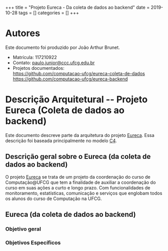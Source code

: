 +++
title = "Projeto Eureca - Da coleta de dados ao backend"
date = 2019-10-28
tags = []
categories = []
+++

# Autores

Este documento foi produzido por João Arthur Brunet.

- Matrícula: 117210922
- Contato: paulo.junior@ccc.ufcg.edu.br
- Projetos documentados: </br>
  https://github.com/computacao-ufcg/eureca-coleta-de-dados </br>
  https://github.com/computacao-ufcg/eureca-backend

# Descrição Arquitetural -- Projeto Eureca (Coleta de dados ao backend)

Este documento descreve parte da arquitetura do projeto [Eureca](). Essa descrição foi baseada principalmente no modelo [C4](https://c4model.com/).

## Descrição geral sobre o Eureca (da coleta de dados ao backend)

O projeto [Eureca]() se trata de um projeto da coordenação do curso de Computação@UFCG que tem a finalidade de auxiliar a coordenação do curso em suas ações a curto e longo prazo. Com funcionalidades de monitoramento, estatísticas, comunicação e serviços que englobam todos os alunos do curso de Computação na UFCG.

## Eureca (da coleta de dados ao backend)

### Objetivo geral

### Objetivos Específicos